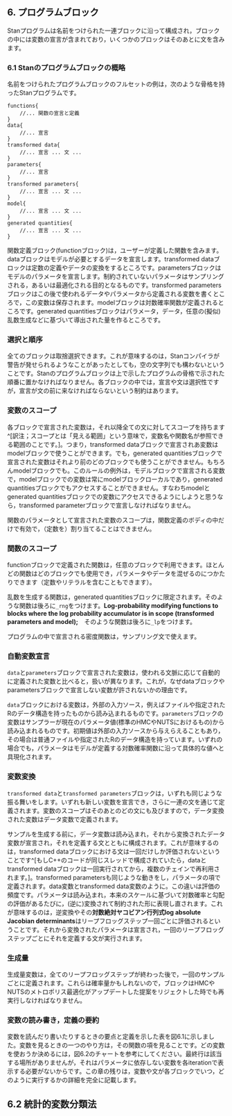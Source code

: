 ## 6. プログラムブロック

Stanプログラムは名前をつけられた一連ブロックに沿って構成され，ブロックの中には変数の宣言が含まれており，いくつかのブロックはそのあとに文を含みます。

### 6.1 Stanのプログラムブロックの概略

名前をつけられたプログラムブロックのフルセットの例は，次のような骨格を持ったStanプログラムです。

```
functions{
	//... 関数の宣言と定義
}
data{
	//... 宣言
}
tramsformed data{
	//... 宣言 ... 文 ...
}
parameters{
	//... 宣言
}
transformed parameters{
	//... 宣言 ... 文 ...
}
model{
	//... 宣言 ... 文 ...
}
generated quantities{
	//... 宣言 ... 文 ...
}
```

関数定義ブロック(functionブロック)は，ユーザーが定義した関数を含みます。dataブロックはモデルが必要とするデータを宣言します。transformed dataブロックは定数の定義やデータの変換をするところです。parametersブロックはモデルのパラメータを宣言します。制約されていないパラメータはサンプリングされる，あるいは最適化される目的となるものです。transformed parametersブロックはこの後で使われるデータやパラメータから定義される変数を書くところで，この変数は保存されます。modelブロックは対数確率関数が定義されるところです。generated quantitiesブロックはパラメータ，データ，任意の(擬似)乱数生成などに基づいて導出された量を作るところです。

### 選択と順序

全てのブロックは取捨選択できます。これが意味するのは，Stanコンパイラが警告が発せられるようなことがあったとしても，空の文字列でも構わないということです。Stanのプログラムブロックは上で示したプログラムの骨格で示された順番に置かなければなりません。各ブロックの中では，宣言や文は選択性ですが，宣言が文の前に来なければならないという制約はあります。

### 変数のスコープ

各ブロックで宣言された変数は，それ以降全ての文に対してスコープを持ちます^[訳注；スコープとは「見える範囲」という意味で，変数名や関数名が参照できる範囲のことです。]。つまり，transformed dataブロックで宣言されあ変数はmodelブロックで使うことができます。でも，generated quantitiesブロックで宣言された変数はそれより前のどのブロックでも使うことができません。もちろんmodelブロックでも。このルールの例外は，モデルブロックで宣言される変数で，modelブロックでの変数は常にmodelブロックローカルであり，generated quantitiesブロックでもアクセスすることができません。すなわちmodelとgenerated quantitiesブロックでの変数にアクセスできるようにしようと思うなら，transformed parameterブロックで宣言しなければなりません。

関数のパラメータとして宣言された変数のスコープは，関数定義のボディの中だけで有効で，（定数を）割り当てることはできません。

### 関数のスコープ

functionブロックで定義された関数は，任意のブロックで利用できます。ほとんどの関数はどのブロックでも使用でき，パラメータやデータを混ぜるのにつかたりできます（定数やリテラルを含むこともできます）。

乱数を生成する関数は，generated quantitiesブロックに限定されます。そのような関数は後ろに`_rng`をつけます。**Log-probability modifying functions toblocks where the log probability accumulator is in scope (transformed parametersand model);**　そのような関数は後ろに`_lp`をつけます。

プログラムの中で宣言される密度関数は，サンプリング文で使えます。

### 自動変数宣言

`data`と`parameters`ブロックで宣言された変数は，使われる文脈に応じて自動的に定義された変数と比べると，扱いが異なります。これが，なぜdataブロックやparametersブロックで宣言しない変数が許されないかの理由です。

`data`ブロックにおける変数は，外部の入力ソース，例えばファイルや指定されたRのデータ構造を持ったものから読み込まれるものです。`parameters`ブロックの変数はサンプラーが現在のパラメータ値(標準のHMCやNUTSにおけるもの)から読み込まれるものです。初期値は外部の入力ソースから与えらえることもあり，その場合は普通ファイルや指定されたRのデータ構造を持っています。いずれの場合でも，パラメータはモデルが定義する対数確率関数に沿って具体的な値へと具現化されます。

### 変数変換

`transformed data`と`transformed parameters`ブロックは，いずれも同じような振る舞いをします。いずれも新しい変数を宣言でき，さらに一連の文を通じて定義されます。変数のスコープはそのあとのどの文にも及びますので，データ変換された変数はデータ変数で定義されます。

サンプルを生成する前に，データ変数は読み込まれ，それから変換されたデータ変数が宣言され，それを定義する文とともに構成されます。これが意味するのは，transformed dataブロックにおける文は一回だけしか評価されないということです^[もしC++のコードが同じスレッドで構成されていたら，dataとtransformed dataブロックは一回実行されてから，複数のチェインで再利用されます。]。transformed parametersも同じような動きをし，パラメータの項で定義されます。data変数とtransformed data変数のように。この違いは評価の頻度です。パラメータは読み込まれ，本来のスケールに基づいて対数確率と勾配の評価があるたびに，(逆に)変換されて制約された形に表現し直されます。これが意味するのは，逆変換やその**対数絶対ヤコビアン行列式log absolute Jacobian determinants**はリープフロッグステップ一回ごとに評価されるということです。それから変換されたパラメータは宣言され，一回のリープフロッグステップごとにそれを定義する文が実行されます。

### 生成量

生成量変数は，全てのリープフロッグステップが終わった後で，一回のサンプルごとに定義されます。これらは確率量かもしれないので，ブロックはHMCやNUTSのメトロポリス最適化がアップデートした提案をリジェクトした時でも再実行しなければなりません。

### 変数の読み書き，定義の要約

変数を読んだり書いたりするときの要点と定義を示した表を図6.1に示しました。変数を見るときの一つのやり方は，その関数の項を見ることです。どの変数を使おうか決めるには，図6.2のチャートを参考にしてください。最終行は該当する場所がありませんが，それはパラメータに依存しない変数を各iterationで表示する必要がないからです。この章の残りは，変数や文が各ブロックでいつ，どのように実行するかの詳細を完全に記載します。


## 6.2 統計的変数分類法






